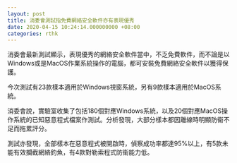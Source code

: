 ```yaml
---
layout: post
title: 消委會測試指免費網絡安全軟件亦有表現優秀
date: 2020-04-15 10:24:14.000000000 +08:00
categories: rthk
---
```


消委會最新測試顯示，表現優秀的網絡安全軟件當中，不乏免費軟件，而不論是以Windows或是MacOS作業系統操作的電腦，都可安裝免費網絡安全軟件以獲得保護。

今次測試有23款樣本適用於Windows視窗系統，另有9款樣本適用於MacOS系統。

消委會說，實驗室收集了包括180個對應Windows系統，以及20個對應MacOS操作系統的已知惡意程式檔案作測試。分析發現，大部分樣本都因離線時明顯防衞不足而拖累評分。

測試亦發現，全部樣本在惡意程式被開啟時，偵察成功率都達95%以上，有5款未能有效攔截網絡釣魚，有4款對勒索程式防衞能力低。
